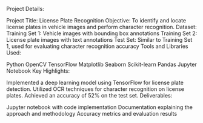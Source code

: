 Project Details:

Project Title: License Plate Recognition
Objective: To identify and locate license plates in vehicle images and perform character recognition.
Dataset:
Training Set 1: Vehicle images with bounding box annotations
Training Set 2: License plate images with text annotations
Test Set: Similar to Training Set 1, used for evaluating character recognition accuracy
Tools and Libraries Used:

Python
OpenCV
TensorFlow
Matplotlib
Seaborn
Scikit-learn
Pandas
Jupyter Notebook
Key Highlights:

Implemented a deep learning model using TensorFlow for license plate detection.
Utilized OCR techniques for character recognition on license plates.
Achieved an accuracy of 52% on the test set.
Deliverables:

Jupyter notebook with code implementation
Documentation explaining the approach and methodology
Accuracy metrics and evaluation results

